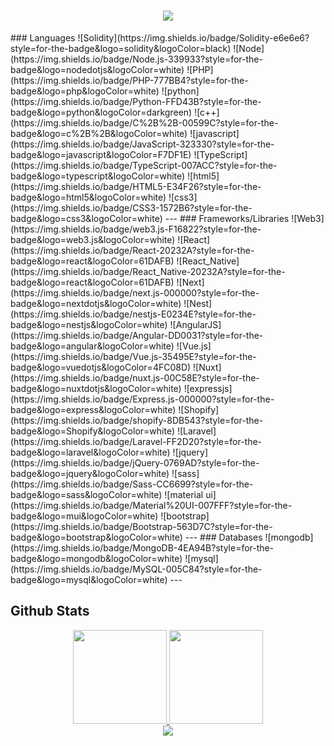 <h1 align="center"> <a href="https://github.com/devrose04"> <img src="https://readme-typing-svg.herokuapp.com?lines=DevOps+Engineer+and+Technical+Partner;Senior+API+and+Mobile+Developer;Shopify+and+Frontend+Engineer;&center=true&width=450&height=50&font=georgia"> </a> </h1> <!-- <a href="https://app.daily.dev/hotdev" align="right"><img src="https://api.daily.dev/devcards/4aba052d94b34db9a001fc7e9d4afc35.png?r=410" width="400" alt="Ishimoto Yamada's Dev Card" /></a> --> ### Languages ![Solidity](https://img.shields.io/badge/Solidity-e6e6e6?style=for-the-badge&logo=solidity&logoColor=black) ![Node](https://img.shields.io/badge/Node.js-339933?style=for-the-badge&logo=nodedotjs&logoColor=white) ![PHP](https://img.shields.io/badge/PHP-777BB4?style=for-the-badge&logo=php&logoColor=white) ![python](https://img.shields.io/badge/Python-FFD43B?style=for-the-badge&logo=python&logoColor=darkgreen) ![c++](https://img.shields.io/badge/C%2B%2B-00599C?style=for-the-badge&logo=c%2B%2B&logoColor=white) ![javascript](https://img.shields.io/badge/JavaScript-323330?style=for-the-badge&logo=javascript&logoColor=F7DF1E) ![TypeScript](https://img.shields.io/badge/TypeScript-007ACC?style=for-the-badge&logo=typescript&logoColor=white) ![html5](https://img.shields.io/badge/HTML5-E34F26?style=for-the-badge&logo=html5&logoColor=white) ![css3](https://img.shields.io/badge/CSS3-1572B6?style=for-the-badge&logo=css3&logoColor=white) --- ### Frameworks/Libraries ![Web3](https://img.shields.io/badge/web3.js-F16822?style=for-the-badge&logo=web3.js&logoColor=white) ![React](https://img.shields.io/badge/React-20232A?style=for-the-badge&logo=react&logoColor=61DAFB) ![React_Native](https://img.shields.io/badge/React_Native-20232A?style=for-the-badge&logo=react&logoColor=61DAFB) ![Next](https://img.shields.io/badge/next.js-000000?style=for-the-badge&logo=nextdotjs&logoColor=white) ![Nest](https://img.shields.io/badge/nestjs-E0234E?style=for-the-badge&logo=nestjs&logoColor=white) ![AngularJS](https://img.shields.io/badge/Angular-DD0031?style=for-the-badge&logo=angular&logoColor=white) ![Vue.js](https://img.shields.io/badge/Vue.js-35495E?style=for-the-badge&logo=vuedotjs&logoColor=4FC08D) ![Nuxt](https://img.shields.io/badge/nuxt.js-00C58E?style=for-the-badge&logo=nuxtdotjs&logoColor=white) ![expressjs](https://img.shields.io/badge/Express.js-000000?style=for-the-badge&logo=express&logoColor=white) ![Shopify](https://img.shields.io/badge/shopify-8DB543?style=for-the-badge&logo=Shopify&logoColor=white) ![Laravel](https://img.shields.io/badge/Laravel-FF2D20?style=for-the-badge&logo=laravel&logoColor=white) ![jquery](https://img.shields.io/badge/jQuery-0769AD?style=for-the-badge&logo=jquery&logoColor=white) ![sass](https://img.shields.io/badge/Sass-CC6699?style=for-the-badge&logo=sass&logoColor=white) ![material ui](https://img.shields.io/badge/Material%20UI-007FFF?style=for-the-badge&logo=mui&logoColor=white) ![bootstrap](https://img.shields.io/badge/Bootstrap-563D7C?style=for-the-badge&logo=bootstrap&logoColor=white) --- ### Databases ![mongodb](https://img.shields.io/badge/MongoDB-4EA94B?style=for-the-badge&logo=mongodb&logoColor=white) ![mysql](https://img.shields.io/badge/MySQL-005C84?style=for-the-badge&logo=mysql&logoColor=white) --- <h2 align="left" id="macropower-tech">Github Stats </h2> <div align="center"> <a href="https://github.com/devrose04"> <img height="150px" src="https://github-readme-stats.vercel.app/api?username=devrose04&show_icons=true&theme=gruvbox&include_all_commits=true&count_private=true" /> <img height="150px" src="https://github-readme-stats.vercel.app/api/top-langs/?username=devrose04&layout=compact&langs_count=7&theme=gruvbox" /> </a> </div> <div align="center" width="100"> <img src="https://github-profile-trophy.vercel.app/?username=devrose04&column=8&theme=gruvbox&no-frame=true&margin-w=3&margin-h=5"/> </div>
